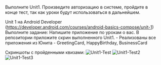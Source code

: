 Выполните Unit1. Произведите авторизацию в системе, пройдите в конце тест, так как уроки будут использоваться в дальнейшем.

Unit 1 на Android Developer (https://developer.android.com/courses/android-basics-compose/unit-1)
Выполните задание:
Напишите приложение по урокам о вас. В репозитории приложите скрин выполненного Unit1. - Реализованы все приложения из Юнита - GreetingCard, HappyBirthday, BusinessCard

Скриншоты с пройденными квизами:
![Unit1-Test](https://github.com/vladryanka/First-app-Android-VibeLab/assets/75379439/d3584dc3-341d-4069-847a-44143ed9e8e5)
![Unit1-Test2](https://github.com/vladryanka/First-app-Android-VibeLab/assets/75379439/2be8c9bc-ca0b-4a25-ac7e-3a7c29d1b571)
![Unit1-Test3](https://github.com/vladryanka/First-app-Android-VibeLab/assets/75379439/bcf76492-f466-4dfb-87ae-f341ad9c2ccc)
